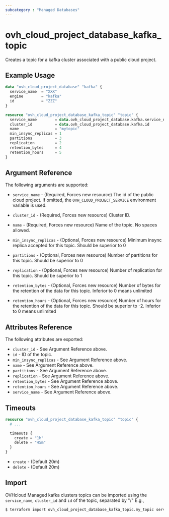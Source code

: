 ```yaml
---
subcategory : "Managed Databases"
---
```


# ovh_cloud_project_database_kafka_topic

Creates a topic for a kafka cluster associated with a public cloud project.

## Example Usage

```terraform
data "ovh_cloud_project_database" "kafka" {
  service_name  = "XXX"
  engine        = "kafka"
  id            = "ZZZ"
}

resource "ovh_cloud_project_database_kafka_topic" "topic" {
  service_name        = data.ovh_cloud_project_database.kafka.service_name
  cluster_id          = data.ovh_cloud_project_database.kafka.id
  name                = "mytopic"
  min_insync_replicas = 1
  partitions          = 3
  replication         = 2
  retention_bytes     = 4
  retention_hours     = 5
}
```

## Argument Reference

The following arguments are supported:

* `service_name` - (Required, Forces new resource) The id of the public cloud project. If omitted, the `OVH_CLOUD_PROJECT_SERVICE` environment variable is used.

* `cluster_id` - (Required, Forces new resource) Cluster ID.

* `name` - (Required, Forces new resource) Name of the topic. No spaces allowed.

* `min_insync_replicas` - (Optional, Forces new resource) Minimum insync replica accepted for this topic. Should be superior to 0

* `partitions` - (Optional, Forces new resource) Number of partitions for this topic. Should be superior to 0

* `replication` - (Optional, Forces new resource) Number of replication for this topic. Should be superior to 1

* `retention_bytes` - (Optional, Forces new resource) Number of bytes for the retention of the data for this topic. Inferior to 0 means unlimited

* `retention_hours` - (Optional, Forces new resource) Number of hours for the retention of the data for this topic. Should be superior to -2. Inferior to 0 means unlimited

## Attributes Reference

The following attributes are exported:

* `cluster_id` - See Argument Reference above.
* `id` - ID of the topic.
* `min_insync_replicas` - See Argument Reference above.
* `name` - See Argument Reference above.
* `partitions` - See Argument Reference above.
* `replication` - See Argument Reference above.
* `retention_bytes` - See Argument Reference above.
* `retention_hours` - See Argument Reference above.
* `service_name` - See Argument Reference above.

## Timeouts

```terraform
resource "ovh_cloud_project_database_kafka_topic" "topic" {
  # ...

  timeouts {
    create = "1h"
    delete = "45m"
  }
}
```
* `create` - (Default 20m)
* `delete` - (Default 20m)

## Import

OVHcloud Managed kafka clusters topics can be imported using the `service_name`, `cluster_id` and `id` of the topic, separated by "/" E.g.,

```bash
$ terraform import ovh_cloud_project_database_kafka_topic.my_topic service_name/cluster_id/id
```
